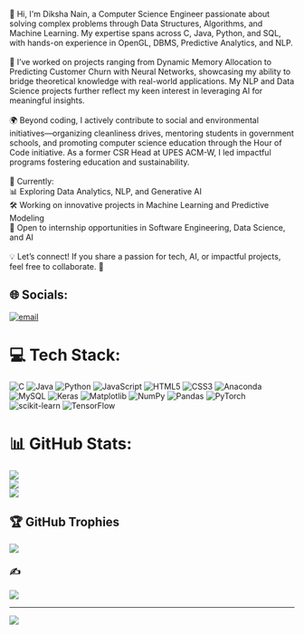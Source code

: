 👋 Hi, I'm Diksha Nain, a Computer Science Engineer passionate about solving complex problems through Data Structures, Algorithms, and Machine Learning. My expertise spans across C, Java, Python, and SQL, with hands-on experience in OpenGL, DBMS, Predictive Analytics, and NLP.<br><br>🚀 I’ve worked on projects ranging from Dynamic Memory Allocation to Predicting Customer Churn with Neural Networks, showcasing my ability to bridge theoretical knowledge with real-world applications. My NLP and Data Science projects further reflect my keen interest in leveraging AI for meaningful insights.<br><br>🌍 Beyond coding, I actively contribute to social and environmental initiatives—organizing cleanliness drives, mentoring students in government schools, and promoting computer science education through the Hour of Code initiative. As a former CSR Head at UPES ACM-W, I led impactful programs fostering education and sustainability.<br><br>📌 Currently:<br>📊 Exploring Data Analytics, NLP, and Generative AI<br>🛠️ Working on innovative projects in Machine Learning and Predictive Modeling<br>🎯 Open to internship opportunities in Software Engineering, Data Science, and AI<br><br>💡 Let’s connect! If you share a passion for tech, AI, or impactful projects, feel free to collaborate. 🚀


## 🌐 Socials:
[![email](https://img.shields.io/badge/Email-D14836?logo=gmail&logoColor=white)](mailto:dikshanain333@gmail.com) 

# 💻 Tech Stack:
![C](https://img.shields.io/badge/c-%2300599C.svg?style=for-the-badge&logo=c&logoColor=white) ![Java](https://img.shields.io/badge/java-%23ED8B00.svg?style=for-the-badge&logo=openjdk&logoColor=white) ![Python](https://img.shields.io/badge/python-3670A0?style=for-the-badge&logo=python&logoColor=ffdd54) ![JavaScript](https://img.shields.io/badge/javascript-%23323330.svg?style=for-the-badge&logo=javascript&logoColor=%23F7DF1E) ![HTML5](https://img.shields.io/badge/html5-%23E34F26.svg?style=for-the-badge&logo=html5&logoColor=white) ![CSS3](https://img.shields.io/badge/css3-%231572B6.svg?style=for-the-badge&logo=css3&logoColor=white) ![Anaconda](https://img.shields.io/badge/Anaconda-%2344A833.svg?style=for-the-badge&logo=anaconda&logoColor=white) ![MySQL](https://img.shields.io/badge/mysql-4479A1.svg?style=for-the-badge&logo=mysql&logoColor=white) ![Keras](https://img.shields.io/badge/Keras-%23D00000.svg?style=for-the-badge&logo=Keras&logoColor=white) ![Matplotlib](https://img.shields.io/badge/Matplotlib-%23ffffff.svg?style=for-the-badge&logo=Matplotlib&logoColor=black) ![NumPy](https://img.shields.io/badge/numpy-%23013243.svg?style=for-the-badge&logo=numpy&logoColor=white) ![Pandas](https://img.shields.io/badge/pandas-%23150458.svg?style=for-the-badge&logo=pandas&logoColor=white) ![PyTorch](https://img.shields.io/badge/PyTorch-%23EE4C2C.svg?style=for-the-badge&logo=PyTorch&logoColor=white) ![scikit-learn](https://img.shields.io/badge/scikit--learn-%23F7931E.svg?style=for-the-badge&logo=scikit-learn&logoColor=white) ![TensorFlow](https://img.shields.io/badge/TensorFlow-%23FF6F00.svg?style=for-the-badge&logo=TensorFlow&logoColor=white)
# 📊 GitHub Stats:
![](https://github-readme-stats.vercel.app/api?username=Dikshanain&theme=dark&hide_border=false&include_all_commits=false&count_private=false)<br/>
![](https://github-readme-streak-stats.herokuapp.com/?user=Dikshanain&theme=dark&hide_border=false)<br/>
![](https://github-readme-stats.vercel.app/api/top-langs/?username=Dikshanain&theme=dark&hide_border=false&include_all_commits=false&count_private=false&layout=compact)

## 🏆 GitHub Trophies
![](https://github-profile-trophy.vercel.app/?username=Dikshanain&theme=radical&no-frame=true&no-bg=false&margin-w=4)

### ✍️ 
![](https://quotes-github-readme.vercel.app/api?type=horizontal&theme=radical)

---
[![](https://visitcount.itsvg.in/api?id=Dikshanain&icon=0&color=0)](https://visitcount.itsvg.in)

